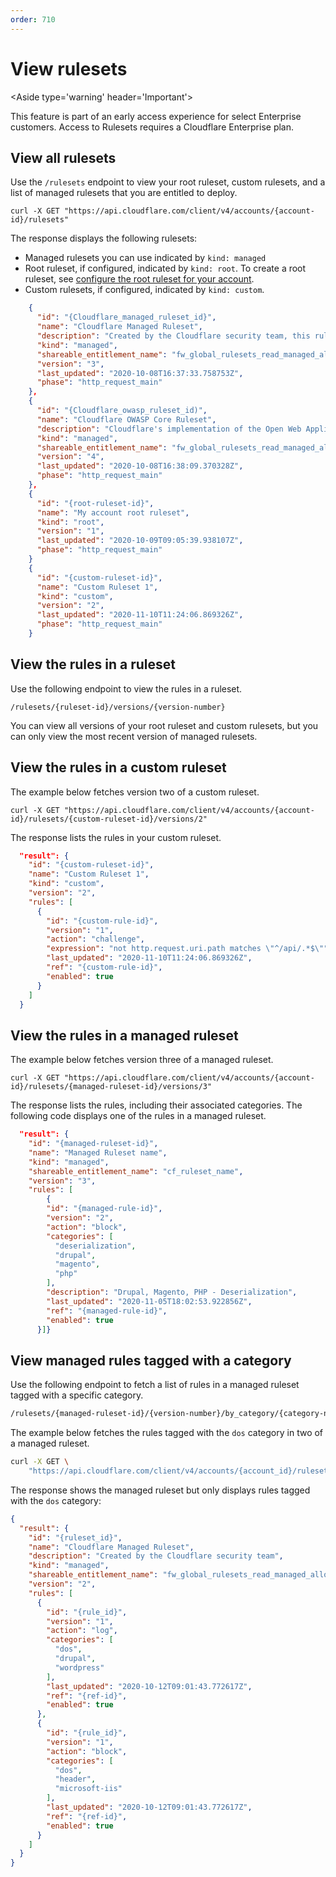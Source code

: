 ```yaml
---
order: 710
---
```


# View rulesets

<Aside type='warning' header='Important'>

This feature is part of an early access experience for select Enterprise customers. Access to Rulesets requires a Cloudflare Enterprise plan.

</Aside>

## View all rulesets

Use the `/rulesets` endpoint to view your root ruleset, custom rulesets, and a list of managed rulesets that you are entitled to deploy.

```
curl -X GET "https://api.cloudflare.com/client/v4/accounts/{account-id}/rulesets"

```

The response displays the following rulesets:
* Managed rulesets you can use indicated by `kind: managed` 
* Root ruleset, if configured, indicated by `kind: root`.
  To create a root ruleset, see [configure the root ruleset for your account](/cf-rulesets/configure-root-ruleset/).
* Custom rulesets, if configured, indicated by `kind: custom`.

```json
    {
      "id": "{Cloudflare_managed_ruleset_id}",
      "name": "Cloudflare Managed Ruleset",
      "description": "Created by the Cloudflare security team, this ruleset is designed to provide fast and effective protection for all your applications. It is frequently updated to cover new vulnerabilities and reduce false positives",
      "kind": "managed",
      "shareable_entitlement_name": "fw_global_rulesets_read_managed_allowed",
      "version": "3",
      "last_updated": "2020-10-08T16:37:33.758753Z",
      "phase": "http_request_main"
    },
    {
      "id": "{Cloudflare_owasp_ruleset_id)",
      "name": "Cloudflare OWASP Core Ruleset",
      "description": "Cloudflare's implementation of the Open Web Application Security Project (OWASP) ModSecurity Core Rule Set. We routinely monitor for updates from OWASP based on the latest version available from the official code repository",
      "kind": "managed",
      "shareable_entitlement_name": "fw_global_rulesets_read_managed_allowed",
      "version": "4",
      "last_updated": "2020-10-08T16:38:09.370328Z",
      "phase": "http_request_main"
    },
    {
      "id": "{root-ruleset-id}",
      "name": "My account root ruleset",
      "kind": "root",
      "version": "1",
      "last_updated": "2020-10-09T09:05:39.938107Z",
      "phase": "http_request_main"
    }
    {
      "id": "{custom-ruleset-id}",
      "name": "Custom Ruleset 1",
      "kind": "custom",
      "version": "2",
      "last_updated": "2020-11-10T11:24:06.869326Z",
      "phase": "http_request_main"
    }

```

## View the rules in a ruleset

Use the following endpoint to view the rules in a ruleset.

```
/rulesets/{ruleset-id}/versions/{version-number}

```

You can view all versions of your root ruleset and custom rulesets, but you can only view the most recent version of managed rulesets.

## View the rules in a custom  ruleset

The example below fetches version two of a custom ruleset.

```
curl -X GET "https://api.cloudflare.com/client/v4/accounts/{account-id}/rulesets/{custom-ruleset-id}/versions/2"

```

The response lists the rules in your custom ruleset.

```json
  "result": {
    "id": "{custom-ruleset-id}",
    "name": "Custom Ruleset 1",
    "kind": "custom",
    "version": "2",
    "rules": [
      {
        "id": "{custom-rule-id}",
        "version": "1",
        "action": "challenge",
        "expression": "not http.request.uri.path matches \"^/api/.*$\"",
        "last_updated": "2020-11-10T11:24:06.869326Z",
        "ref": "{custom-rule-id}",
        "enabled": true
      }
    ]
  }

```

## View the rules in a managed ruleset

The example below fetches version three of a managed ruleset.

```
curl -X GET "https://api.cloudflare.com/client/v4/accounts/{account-id}/rulesets/{managed-ruleset-id}/versions/3"

```

The response lists the rules, including their associated categories. The following code displays one of the rules in a managed ruleset.

```json
  "result": {
    "id": "{managed-ruleset-id}",
    "name": "Managed Ruleset name",
    "kind": "managed",
    "shareable_entitlement_name": "cf_ruleset_name",
    "version": "3",
    "rules": [
        {
        "id": "{managed-rule-id}",
        "version": "2",
        "action": "block",
        "categories": [
          "deserialization",
          "drupal",
          "magento",
          "php"
        ],
        "description": "Drupal, Magento, PHP - Deserialization",
        "last_updated": "2020-11-05T18:02:53.922856Z",
        "ref": "{managed-rule-id}",
        "enabled": true
      }]}
```

## View managed rules tagged with a category

Use the following endpoint to fetch a list of rules in a managed ruleset tagged with a specific category.

```bash
/rulesets/{managed-ruleset-id}/{version-number}/by_category/{category-name}

```

The example below fetches the rules tagged with the `dos` category in two of a managed ruleset.

```bash
curl -X GET \
    "https://api.cloudflare.com/client/v4/accounts/{account_id}/rulesets/{ruleset-id}/versions/2/by_category/dos"

```

The response shows the managed ruleset but only displays rules tagged with the `dos` category:

```json
{
  "result": {
    "id": "{ruleset_id}",
    "name": "Cloudflare Managed Ruleset",
    "description": "Created by the Cloudflare security team",
    "kind": "managed",
    "shareable_entitlement_name": "fw_global_rulesets_read_managed_allowed",
    "version": "2",
    "rules": [
      {
        "id": "{rule_id}",
        "version": "1",
        "action": "log",
        "categories": [
          "dos",
          "drupal",
          "wordpress"
        ],
        "last_updated": "2020-10-12T09:01:43.772617Z",
        "ref": "{ref-id}",
        "enabled": true
      },
      {
        "id": "{rule_id}",
        "version": "1",
        "action": "block",
        "categories": [
          "dos",
          "header",
          "microsoft-iis"
        ],
        "last_updated": "2020-10-12T09:01:43.772617Z",
        "ref": "{ref-id}",
        "enabled": true
      }
    ]
  }
}
```